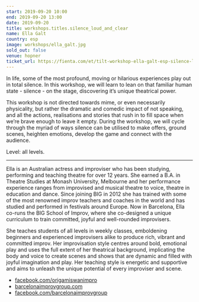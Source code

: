 ```yaml
---
start: 2019-09-20 10:00
end: 2019-09-20 13:00
date: 2019-09-20
title: workshops.titles.silence_loud_and_clear
name: Ella Galt
country: esp
image: workshops/ella_galt.jpg
sold_out: false
venue: hopner
ticket_url: https://fienta.com/et/tilt-workshop-ella-galt-esp-silence-loud-clear?83bcc02f218dcc457d6f8a69dcf83cd4
---
```


In life, some of the most profound, moving or hilarious experiences play out in total silence. In this workshop, we will learn to lean on that familiar human state - silence - on the stage, discovering it’s unique theatrical power.

This workshop is not directed towards mime, or even necessarily physicality, but rather the dramatic and comedic impact of not speaking, and all the actions, realisations and stories that rush in to fill space when we’re brave enough to leave it empty. During the workshop, we will cycle through the myriad of ways silence can be utilised to make offers, ground scenes, heighten emotions, develop the game and connect with the audience.

Level: all levels.

---

Ella is an Australian actress and improviser who has been studying, performing and teaching theatre for over 12 years. She earned a B.A. in Theatre Studies at Monash University, Melbourne and her performance experience ranges from improvised and musical theatre to voice, theatre in education and dance. Since joining BIG in 2012 she has trained with some of the most renowned improv teachers and coaches in the world and has studied and performed in festivals around Europe. Now in Barcelona, Ella co-runs the BIG School of Improv, where she co-designed a unique curriculum to train committed, joyful and well-rounded improvisers.

She teaches students of all levels in weekly classes, emboldening beginners and experienced improvisers alike to produce rich, vibrant and committed improv. Her improvisation style centres around bold, emotional play and uses the full extent of her theatrical background, implicating the body and voice to create scenes and shows that are dynamic and filled with joyful imagination and play. Her teaching style is energetic and supportive and aims to unleash the unique potential of every improviser and scene.

- [facebook.com/origamiswanimpro](https://facebook.com/origamiswanimpro)
- [barcelonaimprovgroup.com](https://barcelonaimprovgroup.com)
- [facebook.com/barcelonaimprovgroup](https://facebook.com/barcelonaimprovgroup)


